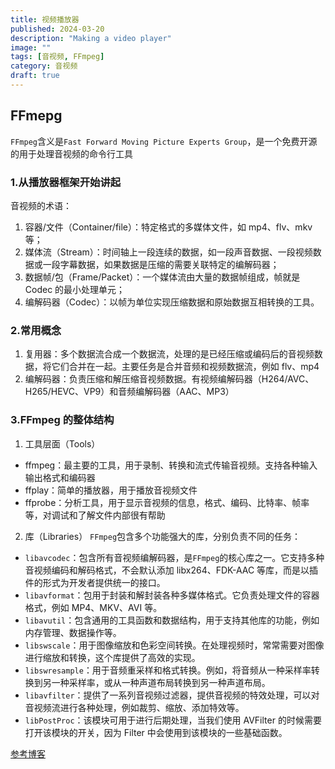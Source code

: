 ```yaml
---
title: 视频播放器
published: 2024-03-20
description: "Making a video player"
image: ""
tags: [音视频, FFmpeg]
category: 音视频
draft: true
---
```


## FFmepg

`FFmpeg`含义是`Fast Forward Moving Picture Experts Group`，是一个免费开源的用于处理音视频的命令行工具

### 1.从播放器框架开始讲起

<!-- ![播放器框架](./播放器.png) -->

音视频的术语：

1. 容器/文件（Container/file）：特定格式的多媒体文件，如 mp4、flv、mkv 等；
2. 媒体流（Stream）：时间轴上一段连续的数据，如一段声音数据、一段视频数据或一段字幕数据，如果数据是压缩的需要关联特定的编解码器；
3. 数据帧/包（Frame/Packet）：一个媒体流由大量的数据帧组成，帧就是 Codec 的最小处理单元；
4. 编解码器（Codec）：以帧为单位实现压缩数据和原始数据互相转换的工具。

### 2.常用概念

1. 复用器：多个数据流合成一个数据流，处理的是已经压缩或编码后的音视频数据，将它们合并在一起。主要任务是合并音频和视频数据流，例如 flv、mp4
2. 编解码器：负责压缩和解压缩音视频数据。有视频编解码器（H264/AVC、H265/HEVC、VP9）和音频编解码器（AAC、MP3）

### 3.FFmpeg 的整体结构

1. 工具层面（Tools）

- ffmpeg：最主要的工具，用于录制、转换和流式传输音视频。支持各种输入输出格式和编码器
- ffplay：简单的播放器，用于播放音视频文件
- ffprobe：分析工具，用于显示音视频的信息，格式、编码、比特率、帧率等，对调试和了解文件内部很有帮助

2. 库（Libraries）
   `FFmpeg`包含多个功能强大的库，分别负责不同的任务：

- `libavcodec`：包含所有音视频编解码器，是`FFmpeg`的核心库之一。它支持多种音视频编码和解码格式，不会默认添加 libx264、FDK-AAC 等库，而是以插件的形式为开发者提供统一的接口。
- `libavformat`：包用于封装和解封装各种多媒体格式。它负责处理文件的容器格式，例如 MP4、MKV、AVI 等。
- `libavutil`：包含通用的工具函数和数据结构，用于支持其他库的功能，例如内存管理、数据操作等。
- `libswscale`：用于图像缩放和色彩空间转换。在处理视频时，常常需要对图像进行缩放和转换，这个库提供了高效的实现。
- `libswresample`：用于音频重采样和格式转换。例如，将音频从一种采样率转换到另一种采样率，或从一种声道布局转换到另一种声道布局。
- `libavfilter`：提供了一系列音视频过滤器，提供音视频的特效处理，可以对音视频流进行各种处理，例如裁剪、缩放、添加特效等。
- `libPostProc`：该模块可用于进行后期处理，当我们使用 AVFilter 的时候需要打开该模块的开关，因为 Filter 中会使用到该模块的一些基础函数。

[参考博客](https://lazybing.github.io/blog/categories/ffmpegyuan-ma-fen-xi/)
